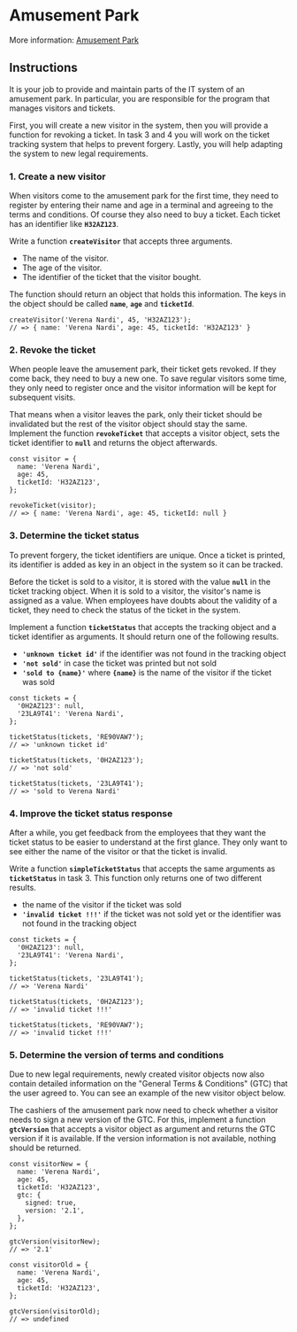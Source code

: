 # Amusement Park

More information: [Amusement Park](https://exercism.org/tracks/javascript/exercises/amusement-park)

## Instructions

It is your job to provide and maintain parts of the IT system of an amusement park. In particular, you are responsible for the program that manages visitors and tickets.

First, you will create a new visitor in the system, then you will provide a function for revoking a ticket. In task 3 and 4 you will work on the ticket tracking system that helps to prevent forgery. Lastly, you will help adapting the system to new legal requirements.

### 1. Create a new visitor

When visitors come to the amusement park for the first time, they need to register by entering their name and age in a terminal and agreeing to the terms and conditions. Of course they also need to buy a ticket. Each ticket has an identifier like **`H32AZ123`**.

Write a function **`createVisitor`** that accepts three arguments.

- The name of the visitor.
- The age of the visitor.
- The identifier of the ticket that the visitor bought.

The function should return an object that holds this information. The keys in the object should be called **`name`**, **`age`** and **`ticketId`**.

```
createVisitor('Verena Nardi', 45, 'H32AZ123');
// => { name: 'Verena Nardi', age: 45, ticketId: 'H32AZ123' }
```

### 2. Revoke the ticket

When people leave the amusement park, their ticket gets revoked. If they come back, they need to buy a new one. To save regular visitors some time, they only need to register once and the visitor information will be kept for subsequent visits.

That means when a visitor leaves the park, only their ticket should be invalidated but the rest of the visitor object should stay the same. Implement the function **`revokeTicket`** that accepts a visitor object, sets the ticket identifier to **`null`** and returns the object afterwards.

```
const visitor = {
  name: 'Verena Nardi',
  age: 45,
  ticketId: 'H32AZ123',
};

revokeTicket(visitor);
// => { name: 'Verena Nardi', age: 45, ticketId: null }
```

### 3. Determine the ticket status

To prevent forgery, the ticket identifiers are unique. Once a ticket is printed, its identifier is added as key in an object in the system so it can be tracked.

Before the ticket is sold to a visitor, it is stored with the value **`null`** in the ticket tracking object. When it is sold to a visitor, the visitor's name is assigned as a value. When employees have doubts about the validity of a ticket, they need to check the status of the ticket in the system.

Implement a function **`ticketStatus`** that accepts the tracking object and a ticket identifier as arguments. It should return one of the following results.

- **`'unknown ticket id'`** if the identifier was not found in the tracking object
- **`'not sold'`** in case the ticket was printed but not sold
- **`'sold to {name}'`** where **`{name}`** is the name of the visitor if the ticket was sold

```
const tickets = {
  '0H2AZ123': null,
  '23LA9T41': 'Verena Nardi',
};

ticketStatus(tickets, 'RE90VAW7');
// => 'unknown ticket id'

ticketStatus(tickets, '0H2AZ123');
// => 'not sold'

ticketStatus(tickets, '23LA9T41');
// => 'sold to Verena Nardi'
```

### 4. Improve the ticket status response

After a while, you get feedback from the employees that they want the ticket status to be easier to understand at the first glance. They only want to see either the name of the visitor or that the ticket is invalid.

Write a function **`simpleTicketStatus`** that accepts the same arguments as **`ticketStatus`** in task 3. This function only returns one of two different results.

- the name of the visitor if the ticket was sold
- **`'invalid ticket !!!'`** if the ticket was not sold yet or the identifier was not found in the tracking object

```
const tickets = {
  '0H2AZ123': null,
  '23LA9T41': 'Verena Nardi',
};

ticketStatus(tickets, '23LA9T41');
// => 'Verena Nardi'

ticketStatus(tickets, '0H2AZ123');
// => 'invalid ticket !!!'

ticketStatus(tickets, 'RE90VAW7');
// => 'invalid ticket !!!'
```

### 5. Determine the version of terms and conditions

Due to new legal requirements, newly created visitor objects now also contain detailed information on the "General Terms & Conditions" (GTC) that the user agreed to. You can see an example of the new visitor object below.

The cashiers of the amusement park now need to check whether a visitor needs to sign a new version of the GTC. For this, implement a function **`gtcVersion`** that accepts a visitor object as argument and returns the GTC version if it is available. If the version information is not available, nothing should be returned.

```
const visitorNew = {
  name: 'Verena Nardi',
  age: 45,
  ticketId: 'H32AZ123',
  gtc: {
    signed: true,
    version: '2.1',
  },
};

gtcVersion(visitorNew);
// => '2.1'

const visitorOld = {
  name: 'Verena Nardi',
  age: 45,
  ticketId: 'H32AZ123',
};

gtcVersion(visitorOld);
// => undefined
```
